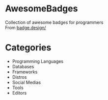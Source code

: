 # AwesomeBadges
Collection of awesome badges for programmers<br>
From [badge.design/](https://badge.design/)

# Categories
+ Programming Languages
+ Databases
+ Frameworks
+ Distros
+ Social Medias
+ Tools
+ Editors
